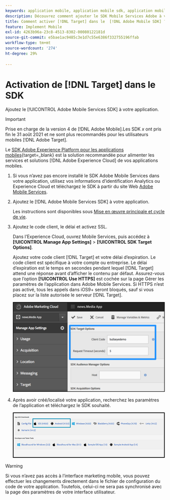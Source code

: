 ```yaml
---
keywords: application mobile, application mobile sdk, application mobile target, sdk target mobile, sdk d’application mobile, activer target dans sdk
description: Découvrez comment ajouter le SDK Mobile Services Adobe à votre application mobile.
title: Comment activer [!DNL Target] dans le  [!DNL Adobe Mobile SDK] ?
feature: Implement Mobile
exl-id: 4263b96a-23c8-4513-8302-00080122181d
source-git-commit: e5bae1ac9485c3e1d7c55e6386f332755196ffab
workflow-type: tm+mt
source-wordcount: '274'
ht-degree: 29%

---
```


# Activation de [!DNL Target] dans le SDK

Ajoutez le [!UICONTROL Adobe Mobile Services SDK] à votre application.

>[!IMPORTANT]
>
>Prise en charge de la version 4 de [!DNL Adobe Mobile].Les SDK *x* ont pris fin le 31 août 2021 et ne sont plus recommandés pour les utilisateurs mobiles [!DNL Adobe Target].
>
>Le [SDK Adobe Experience Platform pour les applications mobiles](https://developer.adobe.com/client-sdks/documentation/){target=_blank} est la solution recommandée pour alimenter les services et solutions [!DNL Adobe Experience Cloud] de vos applications mobiles.

1. Si vous n’avez pas encore installé le SDK Adobe Mobile Services dans votre application, utilisez vos informations d’identification Analytics ou Experience Cloud et téléchargez le SDK à partir du site Web [Adobe Mobile Services](https://mobilemarketing.adobe.com/).

1. Ajoutez le [!DNL Adobe Mobile Services SDK] à votre application.

   Les instructions sont disponibles sous [Mise en œuvre principale et cycle de vie](https://experienceleague.adobe.com/docs/mobile-services/ios/getting-started-ios/dev-qs.html).

1. Ajoutez le code client, le délai et activez SSL.

   Dans l’Experience Cloud, ouvrez Mobile Services, puis accédez à **[!UICONTROL Manage App Settings]** > **[!UICONTROL SDK Target Options]**.

   Ajoutez votre code client [!DNL Target] et votre délai d’expiration. Le code client est spécifique à votre compte ou entreprise. Le délai d’expiration est le temps en secondes pendant lequel [!DNL Target] attend une réponse avant d’afficher le contenu par défaut. Assurez-vous que l’option **[!UICONTROL Use HTTPS]** est cochée sur la page Gérer les paramètres de l’application dans Adobe Mobile Services. Si HTTPS n’est pas activé, tous les appels dans iOS9+ seront bloqués, sauf si vous placez sur la liste autorisée le serveur [!DNL Target].

   ![alt image](assets/mobile-clientcode.png)

1. Après avoir créé/localisé votre application, recherchez les paramètres de l’application et téléchargez le SDK souhaité.

   ![alt image](assets/download-sdk.png)

>[!WARNING]
>
> Si vous n’avez pas accès à l’interface marketing mobile, vous pouvez effectuer les changements directement dans le fichier de configuration du code de votre application. Toutefois, celui-ci ne sera pas synchronisé avec la page des paramètres de votre interface utilisateur.
